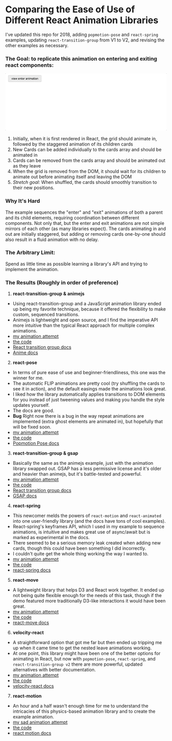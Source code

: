 # Comparing the Ease of Use of Different React Animation Libraries

I've updated this repo for 2018, adding `popmotion-pose` and `react-spring` examples, updating `react-transition-group` from V1 to V2, and revising the other examples as necessary. 

### The Goal: to replicate this animation on entering and exiting react components:

![example animation](./src/assets/react-animation-comparison.gif)

1. Initially, when it is first rendered in React, the grid should animate in, followed by the staggered animation of its children cards
2. New Cards can be added individually to the cards array and should be animated in
3. Cards can be removed from the cards array and should be animated out as they leave
4. When the grid is removed from the DOM, it should wait for its children to animate out before animating itself and leaving the DOM
5. _Stretch goal_: When shuffled, the cards should smoothly transition to their new positions.

### Why It's Hard
The example sequences the "enter" and "exit" animations of both a parent and its child elements, requiring coordination between different components. Not only that, but the enter and exit animations are not simple mirrors of each other (as many libraries expect). The cards animating in and out are initially staggered, but adding or removing cards one-by-one should also result in a fluid animation with no delay.

### The Arbitrary Limit: 
Spend as little time as possible learning a library's API and trying to implement the animation.

### The Results (Roughly in order of preference)

1.  **react-transition-group & animejs**

* Using react-transition-group and a JavaScript animation library ended up being my favorite technique, because it offered the flexibility to make custom, sequenced transitions.
* Animejs is lightweight and open source, and I find the imperative API more intuitive than the typical React approach for multiple complex animations.
* [my animation attempt](https://alex.holachek.com/react-animation-comparison/?selectedKind=Animation%20Examples&selectedStory=React-Transition-Group%20%2B%20animejs&full=0&addons=1&stories=1&panelRight=0&addonPanel=storybook%2Factions%2Factions-panel)
* [the code](https://github.com/aholachek/react-animation-comparison/blob/master/src/react-transition-group-anime-example.js)
* [React transition group docs](http://reactcommunity.org/react-transition-group/)
* [Anime docs](https://github.com/juliangarnier/anime)

2.  **react-pose** 
* In terms of pure ease of use and beginner-friendliness, this one was the winner for me.
* The automatic FLIP animations are pretty cool (try shuffling the cards to see it in action), and the default easings made the animations look great.
* I liked how the library automatically applies transitions to DOM elements for you instead of just tweening values and making you handle the style updates yourself.
* The docs are good.
* **Bug** Right now there is a bug in the way repeat animations are implemented (extra ghost elements are animated in), but hopefully that will be fixed soon.
* [my animation attempt](https://alex.holachek.com/react-animation-comparison/?selectedKind=Animation%20Examples&selectedStory=Popmotion%20Pose&full=0&addons=1&stories=1&panelRight=0&addonPanel=storybook%2Factions%2Factions-panel)
* [the code](https://github.com/aholachek/react-animation-comparison/blob/master/src/popmotion-pose-example.js)
* [Popmotion Pose docs](https://popmotion.io/pose/)

3.  **react-transition-group & gsap**

* Basically the same as the animejs example, just with the animation library swapped out. GSAP has a less permissive license and it's older and heavier than animejs, but it's battle-tested and powerful.
* [my animation attempt](https://alex.holachek.com/react-animation-comparison/?selectedKind=Animation%20Examples&selectedStory=React-Transition-Group%20%2B%20GSAP&full=0&addons=1&stories=1&panelRight=0&addonPanel=storybook%2Factions%2Factions-panel)
* [the code](https://github.com/aholachek/react-animation-comparison/blob/master/src/react-transition-group-gsap-example.js)
* [React transition group docs](http://reactcommunity.org/react-transition-group/)
* [GSAP docs](https://greensock.com/docs)

4.  **react-spring**

* This newcomer melds the powers of `react-motion` and `react-animated` into one user-friendly library (and the docs have tons of cool examples).
* React-spring's keyframes API, which I used in my example to sequence animations, is intuitive and makes great use of async/await but is marked as experimental in the docs.
* There seemed to be a serious memory leak created when adding new cards, though this could have been something I did incorrectly.
* I couldn't quite get the whole thing working the way I wanted to.
* [my animation attempt](https://alex.holachek.com/react-animation-comparison/?selectedKind=Animation%20Examples&selectedStory=React-Spring&full=0&addons=1&stories=1&panelRight=0&addonPanel=storybook%2Factions%2Factions-panel)
* [the code](https://github.com/aholachek/react-animation-comparison/blob/master/src/react-spring-example.js)
* [react-spring docs](https://github.com/drcmda/react-spring)

5.  **react-move**

* A lightweight library that helps D3 and React work together. It ended up not being quite flexible enough for the needs of this task, though if the demo featured more traditionally D3-like interactions it would have been great.
* [my animation attempt](https://alex.holachek.com/react-animation-comparison/?selectedKind=Animation%20Examples&selectedStory=React-Move&full=0&addons=1&stories=1&panelRight=0&addonPanel=storybook%2Factions%2Factions-panel)
* [the code](https://github.com/aholachek/react-animation-comparison/blob/master/src/react-move-example.js)
* [react-move docs](https://react-move-example.js.org/#/)

6.  **velocity-react**

* A straightforward option that got me far but then ended up tripping me up when it came time to get the nested leave animations working.
* At one point, this library might have been one of the better options for animating in React, but now with `popmotion-pose`, `react-spring`, and `react-transition-group v2` there are more powerful, updated alternatives with better documentation.
* [my animation attempt](https://alex.holachek.com/react-animation-comparison/?selectedKind=Animation%20Examples&selectedStory=Velocity-React&full=0&addons=1&stories=1&panelRight=0&addonPanel=storybook%2Factions%2Factions-panel)
* [the code](https://github.com/aholachek/react-animation-comparison/blob/master/src/velocity-react-example.js)
* [velocity-react docs](https://github.com/google-fabric/velocity-react)

7.  **react-motion**

* An hour and a half wasn't enough time for me to understand the intricacies of this physics-based animation library and to create the example animation.
* [my sad animation attempt](https://alex.holachek.com/react-animation-comparison/?selectedKind=Animation%20Examples&selectedStory=React-Motion&full=0&addons=1&stories=1&panelRight=0&addonPanel=storybook%2Factions%2Factions-panel)
* [the code](https://github.com/aholachek/react-animation-comparison/blob/master/src/react-motion-example.js)
* [react motion docs](https://github.com/chenglou/react-motion)

